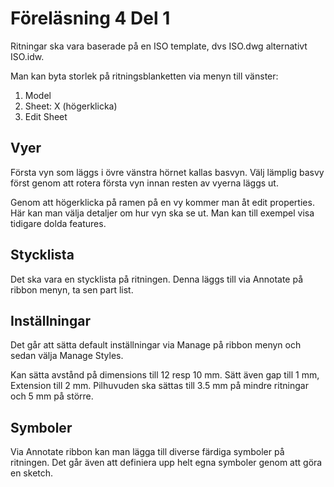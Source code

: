 # Föreläsning 4 Del 1 #
Ritningar ska vara baserade på en ISO template, dvs ISO.dwg alternativt ISO.idw.  

Man kan byta storlek på ritningsblanketten via menyn till vänster:  
1. Model  
2. Sheet: X (högerklicka)  
3. Edit Sheet  

## Vyer ##
Första vyn som läggs i övre vänstra hörnet kallas basvyn. Välj lämplig basvy först genom att rotera första vyn innan resten av vyerna läggs ut.  

Genom att högerklicka på ramen på en vy kommer man åt edit properties. Här kan man välja detaljer om hur vyn ska se ut. Man kan till exempel visa tidigare dolda features.  

## Stycklista ##
Det ska vara en stycklista på ritningen. Denna läggs till via Annotate på ribbon menyn, ta sen part list.  

## Inställningar ##
Det går att sätta default inställningar via Manage på ribbon menyn och sedan välja Manage Styles.  

Kan sätta avstånd på dimensions till 12 resp 10 mm. Sätt även gap till 1 mm, Extension till 2 mm. Pilhuvuden ska sättas till 3.5 mm på mindre ritningar och 5 mm på större.  

## Symboler ##
Via Annotate ribbon kan man lägga till diverse färdiga symboler på ritningen. Det går även att definiera upp helt egna symboler genom att göra en sketch.  
